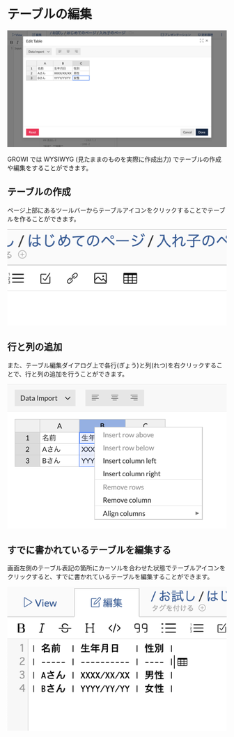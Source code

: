 # テーブルの編集

![](./images/table.png)

GROWI では WYSIWYG (見たままのものを実際に作成出力) でテーブルの作成や編集をすることができます。

## テーブルの作成

ページ上部にあるツールバーからテーブルアイコンをクリックすることでテーブルを作ることができます。

![](./images/table_button.png)

## 行と列の追加

また、テーブル編集ダイアログ上で各行(ぎょう)と列(れつ)を右クリックすることで、行と列の追加を行うことができます。

![](./images/insert_columns.png)

## すでに書かれているテーブルを編集する

画面左側のテーブル表記の箇所にカーソルを合わせた状態でテーブルアイコンをクリックすると、すでに書かれているテーブルを編集することができます。

![](./images/edit_exists_table.png)
